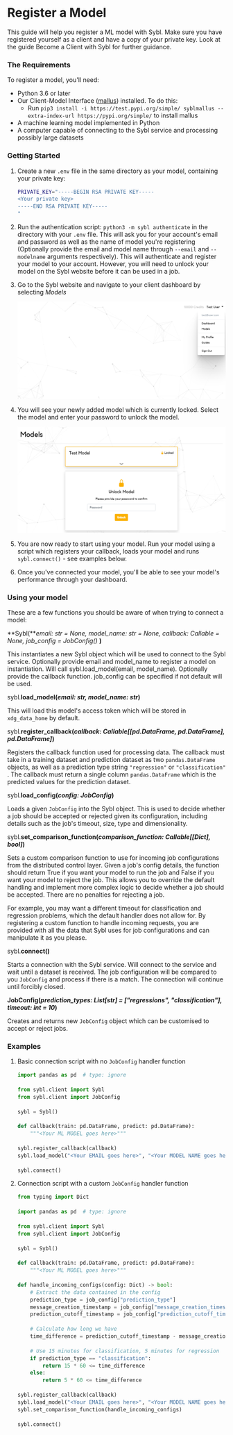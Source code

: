 # Register a Model

This guide will help you register a ML model with Sybl. Make sure you have
registered yourself as a client and have a copy of your private key. Look at
the guide Become a Client with Sybl for further guidance.

### The Requirements

To register a model, you'll need:

- Python 3.6 or later
- Our Client-Model Interface
  ([mallus](https://test.pypi.org/project/sybl-test/)) installed. To do this:
  - Run `pip3 install -i https://test.pypi.org/simple/ syblmallus
  --extra-index-url https://pypi.org/simple/` to install mallus
- A machine learning model implemented in Python
- A computer capable of connecting to the Sybl service and processing possibly
  large datasets

### Getting Started

1. Create a new `.env` file in the same directory as your model, containing
   your private key:

    ```bash
    PRIVATE_KEY="-----BEGIN RSA PRIVATE KEY-----
    <Your private key>
    -----END RSA PRIVATE KEY-----
    "
    ```

2. Run the authentication script: `python3 -m sybl authenticate` in the
   directory with your `.env` file. This will ask you for your account's email
   and password as well as the name of model you're registering (Optionally
   provide the email and model name through `--email` and `--modelname`
   arguments respectively). This will authenticate and register your model to
   your account. However, you will need to unlock your model on the Sybl
   website before it can be used in a job.
3. Go to the Sybl website and navigate to your client dashboard by selecting
   *Models*

    ![images/client_dropdown.png](images/client_dropdown.png)

4. You will see your newly added model which is currently locked. Select the
   model and enter your password to unlock the model.

    ![images/unlock_model.png](images/unlock_model.png)

5. You are now ready to start using your model. Run your model using a script
   which registers your callback, loads your model and runs `sybl.connect()` -
   see examples below.
6. Once you've connected your model, you'll be able to see your model's
   performance through your dashboard.

### Using your model

These are a few functions you should be aware of when trying to connect a
model:

**Sybl(***email: str = None, model_name: str = None, callback: Callable = None,
job_config = JobConfig()* **)**

This instantiates a new Sybl object which will be used to connect to the Sybl
service. Optionally provide email and model_name to register a model on
instantiation.  Will call sybl.load_model(email, model_name). Optionally
provide the callback function. job_config can be specified if not default will
be used.

sybl.**load_model(***email: str, model_name: str***)**

This will load this model's access token which will be stored in
`xdg_data_home` by default.

sybl.**register_callback(***callback: Callable[[pd.DataFrame, pd.DataFrame], pd.DataFrame]***)**

Registers the callback function used for processing data. The callback must
take in a training dataset and prediction dataset as two `pandas.DataFrame`
objects, as well as a prediction type string `"regression"` or
`"classification"` . The callback must return a single column
`pandas.DataFrame` which is the predicted values for the prediction dataset.

sybl.**load_config(***config: JobConfig***)**

Loads a given `JobConfig` into the Sybl object. This is used to decide whether
a job should be accepted or rejected given its configuration, including details
such as the job's timeout, size, type and dimensionality.

sybl.**set_comparison_function(***comparison_function: Callable[[Dict], bool]***)**

Sets a custom comparison function to use for incoming job configurations from
the distributed control layer. Given a job's config details, the function
should return True if you want your model to run the job and False if you want
your model to reject the job. This allows you to override the default handling
and implement more complex logic to decide whether a job should be accepted.
There are no penalties for rejecting a job.

For example, you may want a different timeout for classification and regression
problems, which the default handler does not allow for. By registering a custom
function to handle incoming requests, you are provided with all the data that
Sybl uses for job configurations and can manipulate it as you please.

sybl.**connect()**

Starts a connection with the Sybl service. Will connect to the service and wait
until a dataset is received. The job configuration will be compared to you
`JobConfig` and process if there is a match. The connection will continue until
forcibly closed.

**JobConfig(***prediction_types: List[str] = ["regressions", "classification"],
timeout: int = 10***)**

Creates and returns new `JobConfig` object which can be customised to accept or
reject jobs.

### Examples

1. Basic connection script with no `JobConfig` handler function

    ```python
    import pandas as pd  # type: ignore

    from sybl.client import Sybl
    from sybl.client import JobConfig

    sybl = Sybl()

    def callback(train: pd.DataFrame, predict: pd.DataFrame):
        """<Your ML MODEL goes here>"""

    sybl.register_callback(callback)
    sybl.load_model("<Your EMAIL goes here>", "<Your MODEL NAME goes here>")

    sybl.connect()
    ```

2. Connection script with a custom `JobConfig` handler function

    ```python
    from typing import Dict

    import pandas as pd  # type: ignore

    from sybl.client import Sybl
    from sybl.client import JobConfig

    sybl = Sybl()

    def callback(train: pd.DataFrame, predict: pd.DataFrame):
        """<Your ML MODEL goes here>"""

    def handle_incoming_configs(config: Dict) -> bool:
        # Extract the data contained in the config
        prediction_type = job_config["prediction_type"]
        message_creation_timestamp = job_config["message_creation_timestamp"]
        prediction_cutoff_timestamp = job_config["prediction_cutoff_timestamp"]

        # Calculate how long we have
        time_difference = prediction_cutoff_timestamp - message_creation_timestamp

        # Use 15 minutes for classification, 5 minutes for regression
        if prediction_type == "classification":
            return 15 * 60 <= time_difference
        else:
            return 5 * 60 <= time_difference

    sybl.register_callback(callback)
    sybl.load_model("<Your EMAIL goes here>", "<Your MODEL NAME goes here>")
    sybl.set_comparison_function(handle_incoming_configs)

    sybl.connect()
    ```
